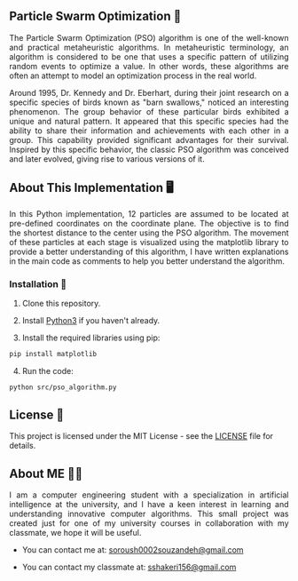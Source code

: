 ## Particle Swarm Optimization 🚀
<div align="justify">
<p>
The Particle Swarm Optimization (PSO) algorithm is one of the well-known and practical metaheuristic algorithms. In metaheuristic terminology, an algorithm is considered to be one that uses a specific pattern of utilizing random events to optimize a value. In other words, these algorithms are often an attempt to model an optimization process in the real world.
</div>
</p>

<div align="justify">
<p>
Around 1995, Dr. Kennedy and Dr. Eberhart, during their joint research on a specific species of birds known as "barn swallows," noticed an interesting phenomenon. The group behavior of these particular birds exhibited a unique and natural pattern. It appeared that this specific species had the ability to share their information and achievements with each other in a group. This capability provided significant advantages for their survival. Inspired by this specific behavior, the classic PSO algorithm was conceived and later evolved, giving rise to various versions of it.
</div>
</p>

## About This Implementation 🖥️
<div align="justify">
<p>
In this Python implementation, 12 particles are assumed to be located at pre-defined coordinates on the coordinate plane. The objective is to find the shortest distance to the center using the PSO algorithm. The movement of these particles at each stage is visualized using the matplotlib library to provide a better understanding of this algorithm, I have written explanations in the main code as comments to help you better understand the algorithm.
</div>
</p>

### Installation 🔧
1. Clone this repository.

2. Install [Python3](https://www.python.org) if you haven't already.

3. Install the required libraries using pip:
```bash
pip install matplotlib
```

4. Run the code:
```bash
python src/pso_algorithm.py
```

## License 📄
This project is licensed under the MIT License - see the [LICENSE](LICENSE) file for details.


## About ME 🙋‍♂️
<div align="justify">
<p>

I am a computer engineering student with a specialization in artificial intelligence at the university, and I have a keen interest in learning and understanding innovative computer algorithms. This small project was created just for one of my university courses in collaboration with my classmate, we hope it will be useful.
</div>
</p>

- You can contact me at: soroush0002souzandeh@gmail.com

- You can contact my classmate at: sshakeri156@gmail.com